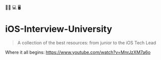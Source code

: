 
📱📲 💻 🖥

# iOS-Interview-University  
> A collection of the best resources: from junior to the iOS Tech Lead

Where it all begins: https://www.youtube.com/watch?v=MnrJzXM7a6o

